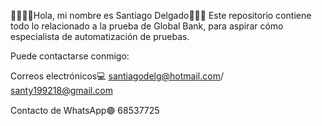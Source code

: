 👋🏽🙋🏽Hola, mi nombre es Santiago Delgado🧑🏽‍💻
Este repositorio contiene todo lo relacionado a la prueba de Global Bank, para aspirar cómo especialista de automatización de pruebas.

Puede contactarse conmigo:

Correos electrónicos💻
santiagodelg@hotmail.com/
santy199218@gmail.com

Contacto de WhatsApp🟢
68537725
